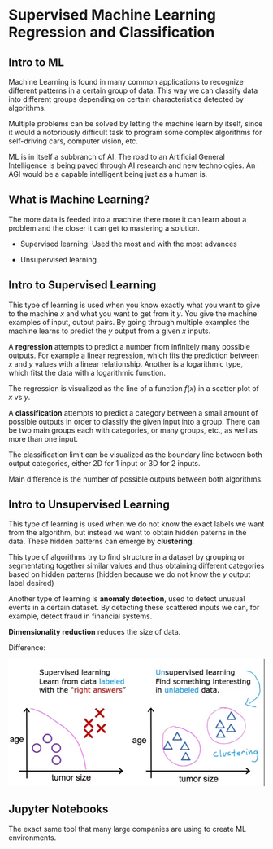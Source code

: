 # Supervised Machine Learning Regression and Classification

## Intro to ML

Machine Learning is found in many common applications to recognize different patterns in a certain group of data. This way we can classify data into different groups depending on certain characteristics detected by algorithms.

Multiple problems can be solved by letting the machine learn by itself, since it would a notoriously difficult task to program some complex algorithms for self-driving cars, computer vision, etc.

ML is in itself a subbranch of AI. The road to an Artificial General Intelligence is being paved through AI research and new technologies. An AGI would be a capable intelligent being just as a human is.

## What is Machine Learning?

The more data is feeded into a machine there more it can learn about a problem and the closer it can get to mastering a solution.

- Supervised learning: Used the most and with the most advances

- Unsupervised learning

## Intro to Supervised Learning

This type of learning is used when you know exactly what you want to give to the machine $x$ and what you want to get from it $y$. You give the machine examples of input, output pairs. By going through multiple examples the machine learns to predict the $y$ output from a given $x$ inputs.

A **regression** attempts to predict a number from infinitely many possible outputs. For example a linear regression, which fits the prediction between $x$ and $y$ values with a linear relationship. Another is a logarithmic type, which fitst the data with a logarithmic function.

The regression is visualized as the line of a function $f(x)$ in a scatter plot of $x$ vs $y$.

A **classification** attempts to predict a category between a small amount of possible outputs in order to classify the given input into a group. There can be two main groups each with categories, or many groups, etc., as well as more than one input.

The classification limit can be visualized as the boundary line between both output categories, either 2D for 1 input or 3D for 2 inputs.

Main difference is the number of possible outputs between both algorithms.

## Intro to Unsupervised Learning

This type of learning is used when we do not know the exact labels we want from the algorithm, but instead we want to obtain hidden paterns in the data. These hidden patterns can emerge by **clustering**.

This type of algorithms try to find structure in a dataset by grouping or segmentating together similar values and thus obtaining different categories based on hidden patterns (hidden because we do not know the $y$ output label desired)

Another type of learning is **anomaly detection**, used to detect unusual events in a certain dataset. By detecting these scattered inputs we can, for example, detect fraud in financial systems.

**Dimensionality reduction** reduces the size of data.

Difference:

![](assets/2024-01-14-18-00-59-image.png)

## Jupyter Notebooks

The exact same tool that many large companies are using to create ML environments.


